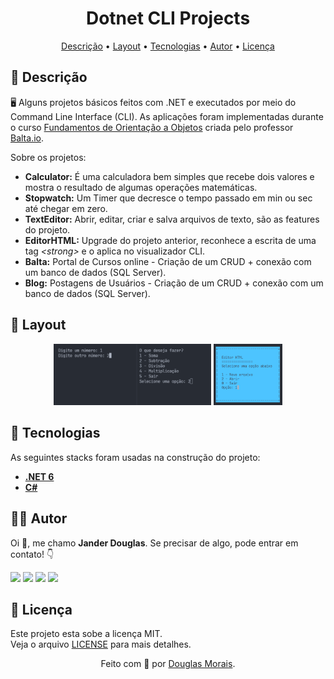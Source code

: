 &NewLine;

<h1 align="center">Dotnet CLI Projects</h1>
<p align="center">
 <a href="#-descrição">Descrição</a> •
 <a href="#-layout">Layout</a> • 
 <a href="#-tecnologias">Tecnologias</a> • 
 <a href="#-autor">Autor</a> • 
 <a href="#-licença">Licença</a>
</p>

## 📝 Descrição

🖥️ Alguns projetos básicos feitos com .NET e executados por meio do Command Line Interface (CLI). As aplicações foram implementadas durante o curso [Fundamentos de Orientação a Objetos](https://balta.io/player/assistir/08317b43-0ff7-41e1-9d9e-736e5980f0d2) criada pelo professor [Balta.io](https://www.youtube.com/c/baltaio).


Sobre os projetos:
+ **Calculator:** É uma calculadora bem simples que recebe dois valores e mostra o resultado de algumas operações matemáticas.
+ **Stopwatch:** Um Timer que decresce o tempo passado em min ou sec até chegar em zero.  
+ **TextEditor:** Abrir, editar, criar e salva arquivos de texto, são as features do projeto.
+ **EditorHTML:** Upgrade do projeto anterior, reconhece a escrita de uma tag _\<strong\>_ e o aplica no visualizador CLI.
+ **Balta:** Portal de Cursos online - Criação de um CRUD + conexão com um banco de dados (SQL Server).
+ **Blog:** Postagens de Usuários - Criação de um CRUD + conexão com um banco de dados (SQL Server).

## 🎨 Layout

<p align="center">
    <img src=".github/images/Calculator.png" height="50%" width="50%" alt="Calculator" />
    <img src=".github/images/EditorHTML.png" height="21.8%" width="21.8%" alt="EditorHTML" />
</p>

## 🚀 Tecnologias

As seguintes stacks foram usadas na construção do projeto:

+ **[.NET 6](https://dotnet.microsoft.com/en-us/download/dotnet/6.0/)**
+ **[C#](https://docs.microsoft.com/pt-br/dotnet/csharp/)**

## 👨‍💻 Autor

Oi 👋, me chamo **Jander Douglas**. Se precisar de algo, pode entrar em contato! 👇
<p>
  <a href="https://web.whatsapp.com/send?phone=5588996776422" alt="WhatsApp" target="_blank" >
  <img src="https://img.shields.io/badge/WhatsApp-25d366?style=for-the-badge&logo=whatsapp&logoColor=white"/></a>
  
  <a href="https://www.linkedin.com/in/douglasmorais" alt="Linkedin" target="_blank">
  <img src="https://img.shields.io/badge/Linkedin-0e76a8?style=for-the-badge&logo=Linkedin&logoColor=white" /></a>

  <a href="https://www.instagram.com/jander_douglas" alt="Instagram" target="_blank">
  <img src="https://img.shields.io/badge/Instagram-DF0174?style=for-the-badge&logo=instagram&logoColor=white"/></a>
  
  <a href="https://twitter.com/JDouglas_Morais" alt="Twitter" target="_blank">
  <img src="https://img.shields.io/badge/Twitter-00ACEE?style=for-the-badge&logo=twitter&logoColor=white"/></a>
</p>  

## 📝 Licença

Este projeto esta sobe a licença MIT. </br>
Veja o arquivo [LICENSE](./LICENSE) para mais detalhes.

<p align="center">Feito com 💙 por <a href="https://www.linkedin.com/in/douglasmorais">Douglas Morais</a>.</p> 

